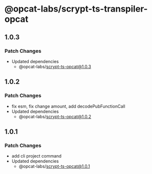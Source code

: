 # @opcat-labs/scrypt-ts-transpiler-opcat

## 1.0.3

### Patch Changes

- Updated dependencies
  - @opcat-labs/scrypt-ts-opcat@1.0.3

## 1.0.2

### Patch Changes

- fix esm, fix change amount, add decodePubFunctionCall
- Updated dependencies
  - @opcat-labs/scrypt-ts-opcat@1.0.2

## 1.0.1

### Patch Changes

- add cli project command
- Updated dependencies
  - @opcat-labs/scrypt-ts-opcat@1.0.1
